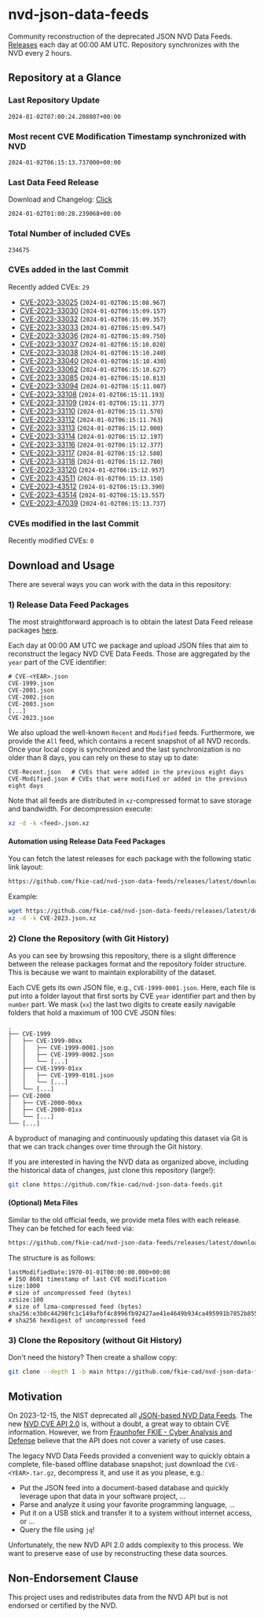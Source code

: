 # nvd-json-data-feeds

Community reconstruction of the deprecated JSON NVD Data Feeds. 
[Releases](https://github.com/fkie-cad/nvd-json-data-feeds/releases/latest) each day at 00:00 AM UTC.
Repository synchronizes with the NVD every 2 hours.

## Repository at a Glance

### Last Repository Update

```plain
2024-01-02T07:00:24.208807+00:00
```

### Most recent CVE Modification Timestamp synchronized with NVD

```plain
2024-01-02T06:15:13.737000+00:00
```

### Last Data Feed Release

Download and Changelog: [Click](https://github.com/fkie-cad/nvd-json-data-feeds/releases/latest)

```plain
2024-01-02T01:00:28.239068+00:00
```

### Total Number of included CVEs

```plain
234675
```

### CVEs added in the last Commit

Recently added CVEs: `29`

* [CVE-2023-33025](CVE-2023/CVE-2023-330xx/CVE-2023-33025.json) (`2024-01-02T06:15:08.967`)
* [CVE-2023-33030](CVE-2023/CVE-2023-330xx/CVE-2023-33030.json) (`2024-01-02T06:15:09.157`)
* [CVE-2023-33032](CVE-2023/CVE-2023-330xx/CVE-2023-33032.json) (`2024-01-02T06:15:09.357`)
* [CVE-2023-33033](CVE-2023/CVE-2023-330xx/CVE-2023-33033.json) (`2024-01-02T06:15:09.547`)
* [CVE-2023-33036](CVE-2023/CVE-2023-330xx/CVE-2023-33036.json) (`2024-01-02T06:15:09.750`)
* [CVE-2023-33037](CVE-2023/CVE-2023-330xx/CVE-2023-33037.json) (`2024-01-02T06:15:10.020`)
* [CVE-2023-33038](CVE-2023/CVE-2023-330xx/CVE-2023-33038.json) (`2024-01-02T06:15:10.240`)
* [CVE-2023-33040](CVE-2023/CVE-2023-330xx/CVE-2023-33040.json) (`2024-01-02T06:15:10.430`)
* [CVE-2023-33062](CVE-2023/CVE-2023-330xx/CVE-2023-33062.json) (`2024-01-02T06:15:10.627`)
* [CVE-2023-33085](CVE-2023/CVE-2023-330xx/CVE-2023-33085.json) (`2024-01-02T06:15:10.813`)
* [CVE-2023-33094](CVE-2023/CVE-2023-330xx/CVE-2023-33094.json) (`2024-01-02T06:15:11.007`)
* [CVE-2023-33108](CVE-2023/CVE-2023-331xx/CVE-2023-33108.json) (`2024-01-02T06:15:11.193`)
* [CVE-2023-33109](CVE-2023/CVE-2023-331xx/CVE-2023-33109.json) (`2024-01-02T06:15:11.377`)
* [CVE-2023-33110](CVE-2023/CVE-2023-331xx/CVE-2023-33110.json) (`2024-01-02T06:15:11.570`)
* [CVE-2023-33112](CVE-2023/CVE-2023-331xx/CVE-2023-33112.json) (`2024-01-02T06:15:11.763`)
* [CVE-2023-33113](CVE-2023/CVE-2023-331xx/CVE-2023-33113.json) (`2024-01-02T06:15:12.000`)
* [CVE-2023-33114](CVE-2023/CVE-2023-331xx/CVE-2023-33114.json) (`2024-01-02T06:15:12.197`)
* [CVE-2023-33116](CVE-2023/CVE-2023-331xx/CVE-2023-33116.json) (`2024-01-02T06:15:12.377`)
* [CVE-2023-33117](CVE-2023/CVE-2023-331xx/CVE-2023-33117.json) (`2024-01-02T06:15:12.580`)
* [CVE-2023-33118](CVE-2023/CVE-2023-331xx/CVE-2023-33118.json) (`2024-01-02T06:15:12.780`)
* [CVE-2023-33120](CVE-2023/CVE-2023-331xx/CVE-2023-33120.json) (`2024-01-02T06:15:12.957`)
* [CVE-2023-43511](CVE-2023/CVE-2023-435xx/CVE-2023-43511.json) (`2024-01-02T06:15:13.150`)
* [CVE-2023-43512](CVE-2023/CVE-2023-435xx/CVE-2023-43512.json) (`2024-01-02T06:15:13.390`)
* [CVE-2023-43514](CVE-2023/CVE-2023-435xx/CVE-2023-43514.json) (`2024-01-02T06:15:13.557`)
* [CVE-2023-47039](CVE-2023/CVE-2023-470xx/CVE-2023-47039.json) (`2024-01-02T06:15:13.737`)


### CVEs modified in the last Commit

Recently modified CVEs: `0`



## Download and Usage

There are several ways you can work with the data in this repository:

### 1) Release Data Feed Packages

The most straightforward approach is to obtain the latest Data Feed release packages [here](https://github.com/fkie-cad/nvd-json-data-feeds/releases/latest).

Each day at 00:00 AM UTC we package and upload JSON files that aim to reconstruct the legacy NVD CVE Data Feeds.
Those are aggregated by the `year` part of the CVE identifier:

```
# CVE-<YEAR>.json
CVE-1999.json
CVE-2001.json
CVE-2002.json
CVE-2003.json
[...]
CVE-2023.json
```

We also upload the well-known `Recent` and `Modified` feeds.
Furthermore, we provide the `All` feed, which contains a recent snapshot of all NVD records.
Once your local copy is synchronized and the last synchronization is no older than 8 days, you can rely on these to stay up to date:

```plain
CVE-Recent.json   # CVEs that were added in the previous eight days
CVE-Modified.json # CVEs that were modified or added in the previous eight days
```

Note that all feeds are distributed in `xz`-compressed format to save storage and bandwidth.
For decompression execute:

```sh
xz -d -k <feed>.json.xz
```


#### Automation using Release Data Feed Packages

You can fetch the latest releases for each package with the following static link layout:

```sh
https://github.com/fkie-cad/nvd-json-data-feeds/releases/latest/download/CVE-<YEAR>.json.xz
```

Example:

```sh
wget https://github.com/fkie-cad/nvd-json-data-feeds/releases/latest/download/CVE-2023.json.xz
xz -d -k CVE-2023.json.xz
```



### 2) Clone the Repository (with Git History)

As you can see by browsing this repository, there is a slight difference between the release packages format and the repository folder structure.
This is because we want to maintain explorability of the dataset.

Each CVE gets its own JSON file, e.g., `CVE-1999-0001.json`.
Here, each file is put into a folder layout that first sorts by CVE `year` identifier part and then by `number` part.
We mask (`xx`) the last two digits to create easily navigable folders that hold a maximum of 100 CVE JSON files:

```plain
.
├── CVE-1999
│   ├── CVE-1999-00xx
│   │   ├── CVE-1999-0001.json
│   │   ├── CVE-1999-0002.json
│   │   └── [...]
│   ├── CVE-1999-01xx
│   │   ├── CVE-1999-0101.json
│   │   └── [...]
│   └── [...]
├── CVE-2000
│   ├── CVE-2000-00xx
│   ├── CVE-2000-01xx
│   └── [...]
└── [...]
```

A byproduct of managing and continuously updating this dataset via Git is that we can track changes over time through the Git history.

If you are interested in having the NVD data as organized above, including the historical data of changes, just clone this repository (large!):

```sh
git clone https://github.com/fkie-cad/nvd-json-data-feeds.git
```

#### (Optional) Meta Files

Similar to the old official feeds, we provide meta files with each release. They can be fetched for each feed via:

```sh
https://github.com/fkie-cad/nvd-json-data-feeds/releases/latest/download/CVE-<YEAR>.meta
```

The structure is as follows:

```plain
lastModifiedDate:1970-01-01T00:00:00.000+00:00                          # ISO 8601 timestamp of last CVE modification
size:1000                                                               # size of uncompressed feed (bytes)
xzSize:100                                                              # size of lzma-compressed feed (bytes)
sha256:e3b0c44298fc1c149afbf4c8996fb92427ae41e4649b934ca495991b7852b855 # sha256 hexdigest of uncompressed feed
```


### 3) Clone the Repository (without Git History)

Don't need the history? Then create a shallow copy:

```sh
git clone --depth 1 -b main https://github.com/fkie-cad/nvd-json-data-feeds.git
```

## Motivation

On 2023-12-15, the NIST deprecated all [JSON-based NVD Data Feeds](https://nvd.nist.gov/vuln/data-feeds#divRetirementBanner-1).
The new [NVD CVE API 2.0](https://nvd.nist.gov/developers/vulnerabilities) is, without a doubt, a great way to obtain CVE information.
However, we from [Fraunhofer FKIE - Cyber Analysis and Defense](https://www.fkie.fraunhofer.de/en/departments/cad.html) believe that the API does not cover a variety of use cases.

The legacy NVD Data Feeds provided a convenient way to quickly obtain a complete, file-based offline database snapshot; just download the `CVE-<YEAR>.tar.gz`, decompress it, and use it as you please, e.g.:

* Put the JSON feed into a document-based database and quickly leverage upon that data in your software project, ...
* Parse and analyze it using your favorite programming language, ...
* Put it on a USB stick and transfer it to a system without internet access, or ...
* Query the file using `jq`!

Unfortunately, the new NVD API 2.0 adds complexity to this process.
We want to preserve ease of use by reconstructing these data sources.

## Non-Endorsement Clause

This project uses and redistributes data from the NVD API but is not endorsed or certified by the NVD.
